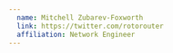 ```yaml
---
  name: Mitchell Zubarev-Foxworth
  link: https://twitter.com/rotorouter
  affiliation: Network Engineer
---
```

